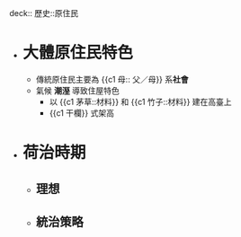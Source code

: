 deck:: 歷史::原住民

- # 大體原住民特色
	- 傳統原住民主要為 {{c1 母:: 父／母}} 系**社會**
	- 氣候 **潮溼** 導致住屋特色
		- 以 {{c1 茅草::材料}} 和 {{c1 竹子::材料}} 建在高臺上
		- {{c1 干欄}} 式架高
- # 荷治時期
	- ## 理想
	- ## 統治策略